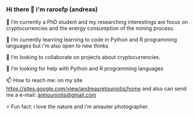### Hi there 👋 i'm rarosfp (andreas)

🔭 I’m currently a PhD student and my researching interestings are focus on cryptocurrencies and the energy consumption of the mining process.

🌱 I’m currently learning learning to code in Python and R programming languages but i'm also open to new thinks

👯 I’m looking to collaborate on projects about cryptocurrencies.

🤔 I’m looking for help with Python and R programming languages

📫 How to reach me: on my site https://sites.google.com/view/andreasretouniotis/home and also can send me a e-mail: aretouniotis@gmail.com

⚡ Fun fact: i love the nature and i'm amauter photographer. 
